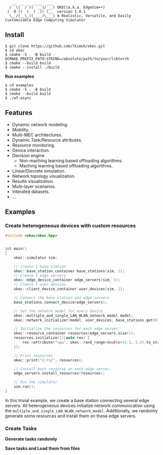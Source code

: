 ```text
   __  __ _  ____  ___ 
  /  \(  / )(  __)/ __) OKEC(a.k.a. EdgeSim++)
 (  O ))  (  ) _)( (__  version 1.0.1
  \__/(__\_)(____)\___) A Realistic, Versatile, and Easily Customizable Edge Computing Simulator
```

## Install
```console
$ git clone https://github.com/lkimuk/okec.git
$ cd okec
$ cmake -S . -B build -DCMAKE_PREFIX_PATH:STRING=/absolute/path/to/your/libtorch
$ cmake --build build
$ cmake --install ./build
```

**Run examples**
```console
$ cd examples
$ cmake -S . -B build
$ cmake --build build
$ ./wf-async
```

## Features

- Dynamic network modeling.
- Mobility.
- Multi-MEC architectures.
- Dynamic Task/Resource attributes.
- Resource monitoring.
- Device interaction.
- Decision engine
  - Non-maching learning based offloading algorithms.
  - Maching learning based offloading algorithms.
- Linear/Discrete simulation.
- Network topology visualization.
- Results visualization.
- Multi-layer scenarios.
- Interated datasets.
- ...

## Examples
### Create heterogeneous devices with custom resources

```cpp
#include <okec/okec.hpp>


int main()
{
    okec::simulator sim;

    // Create 1 base station
    okec::base_station_container base_stations(sim, 1);
    // Create 5 edge servers
    okec::edge_device_container edge_servers(sim, 5);
    // Create 2 user devices
    okec::client_device_container user_devices(sim, 2);

    // Connect the base station and edge servers
    base_stations.connect_device(edge_servers);

    // Set the network model for every device
    okec::multiple_and_single_LAN_WLAN_network_model model;
    okec::network_initializer(model, user_devices, base_stations.get(0));

    // Initialize the resources for each edge server.
    okec::resource_container resources(edge_servers.size());
    resources.initialize([](auto res) {
        res->attribute("cpu", okec::rand_range<double>(2.1, 2.2).to_string());
    });

    // Print resources
    okec::print("{:rs}", resources);

    // Install each resource on each edge server.
    edge_servers.install_resources(resources);

    // Run the simulator
    sim.run();
}
```

In this trivial example, we create a base station connecting several edge servers. All heterogeneous devices initialize network communication using the `multiple_and_single_LAN_WLAN_network_model`. Additionally, we randomly generate some resources and install them on these edge servers.

### Create Tasks
**Generate tasks randomly**

**Save tasks and Load them from files**
